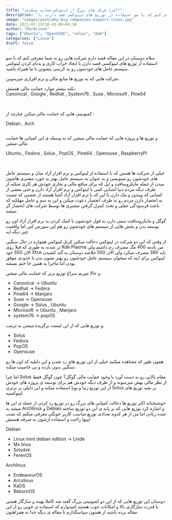 ```yaml
---
title: "چرا شرکت های بزرگ از لینوکس حمایت میکنند?!"
description: "سلام دوستان در این مقاله قصد دارم شرکت هایی رو به شما معرفی کنم که با سو استفاده از توزیع های لینوکسی قصد دارند با ....."
image: "images/post/why-big-companies-support-linux.jpg"
date: 2021-07-15T16:43:08+04:30
author: "DarkLinux"
tags: ["Ubuntu", "OpenSUSE", "solus", "deb"]
categories: ["Linux"]
draft: false
---
```


<p>سلام دوستان در این مقاله قصد دارم شرکت هایی رو به شما معرفی کنم که با سو استفاده از توزیع های لینوکسی قصد دارن با ایجاد خراب کاری و بدنام کردن لینوکس سیستم عامل های خودشون رو به کرسی بنشونن با ما همراه باشید.</p>
<p>شرکت هایی که به توزیع ها منابع مالی و نرم افزاری میرسونن.</p>
<p>نکته بیشتر موارد حمایت مالی هستش.<br>Canonical , Google , Redhat , System76 , Suse , Microsoft , Pine64</p>
<img src="/images/post/why-big-companies-support-linux/ms.jpg" alt=""><span> </span><img src="/images/post/why-big-companies-support-linux/pine64.png" alt=""><span> </span><img src="/images/post/why-big-companies-support-linux/google.jpg" alt="">
<img src="/images/post/why-big-companies-support-linux/redhat.png" alt=""><span> </span><img src="/images/post/why-big-companies-support-linux/canonical.png" alt="">
<img src="/images/post/why-big-companies-support-linux/sys76.jpg" alt=""><span> </span><img src="/images/post/why-big-companies-support-linux/suse.png" alt="">
<p>کمیونیتی هایی که حمایت مالی میکنن عبارتند از :</p>
<p>Debian , Arch</p>
<img src="/images/post/why-big-companies-support-linux/debian.png" alt=""><img src="/images/post/why-big-companies-support-linux/arch.png" alt="">
<p>و توزیع ها و پروژه هایی که حمایت مالی میشن که به وسیله ی این کمپانی ها حمایت مالی میشن.</p>
<p>Ubuntu , Fedora , Solus , PopOS , Pine64 , Opensuse , RaspberryPI</p>
<img src="/images/post/why-big-companies-support-linux/fedora.png" alt=""><span> </span><img src="/images/post/why-big-companies-support-linux/manjaro.png" alt=""><span> </span><img src="/images/post/why-big-companies-support-linux/suse-screen.png" alt="">
<img src="/images/post/why-big-companies-support-linux/ubuntu.jpg" alt=""><span> </span><img src="/images/post/why-big-companies-support-linux/solus.jpg" alt=""><span> </span><img src="/images/post/why-big-companies-support-linux/pop.jpg" alt="">
<img src="/images/post/why-big-companies-support-linux/rp.jpg" alt=""><span> </span><img src="/images/post/why-big-companies-support-linux/pine64.png" alt="">
<p>خیلی از شرکت ها هستن که با استفاده از لینوکس و نرم افزار آزاد میان و سیستم عامل های خودشون رو مینویسن و به عنوان یه سیستم عامل بهتر به خورد مشتری هاشون میدن از جمله مایکروسافت و اپل که برای منافع مالی و تجاری خودش هر کاری میکنه از طرف دیگه مردم دنیا آشنایی کمی با لینوکس و نرم افزار آزاد دارن و حتی بعضی از کسانی که ویندوز و مک دارن با این که با نرم افزار آزاد آشنا هستند از تعصبی که نسبت به انحصار دارن مردم رو به طرف انحصار دعوت میکنن و این یه سم و عامل مهلکیه که باعث فرسودگی عقلی و تحت کنترل گرفتن مشتری ها توسط شرکت های انحصار گر میشه.</p>
<p>گوگل و مایکروسافت سعی دارن به قول خودشون با کمک کردن به نرم افزار آزاد اون رو توسعه بدن و بخش هایی از سیستم های خودشون رو هم اپن سورس کنن اما واقعیت چیز دیگه ایه.</p>
<p>از وقتی که این دو شرکت در لینوکس دخالت میکنن کرنل لینوکس همواره در حال سنگین تر شدنه به طوری که قبلا روی Kde Plasma من یادمه 400 مگ مصرف رم داشتم ولی الان 550 خود Xfce باید 390 مصرف میکرد ولی الان 550 خلاصه دوستان به گند کشیدن لینوکس برای اینه که میخوان سیستم عامل خودشون رو بهتر نشون بدن تا حدودی موفق بودن اما ماجرا به همین جا ختم نمیشه.</p>
<p>و حالا میریم سراغ توزیع برتر که حمایت مالی میشن.</p>
<ul>
<li>Canonical -&gt; Ubuntu</li>
<li>Redhat -&gt; Fedora</li>
<li>Pine64 -&gt; Manjaro</li>
<li>Suse -&gt; Opensuse</li>
<li>Google -&gt; Solus , Ubuntu</li>
<li>Microsoft -&gt; Ubuntu , Manjaro</li>
<li>system76 -&gt; popOS</li>
</ul>
<p>و توزیع هایی که از این لیست برگزیده میشن به ترتیب.</p>
<ul>
<li>Solus</li>
<li>Fedora</li>
<li>PopOS</li>
<li>Opensuse</li>
</ul>
<p>همون طور که مشاهده میکنید خیلی از این توزیع های رد شدن و این دلیلیه که اون ها رو سنگین بدون بازده و بی خاصیت میکنه.</p>
<p>اما چرا Solus مقام بالایی رو به دست آورد با وجود حمایت مالی گوگل؟ چون گوگل فقط از نظر مالی بهش میرسونه و از طرف دیگه خودش هم برای توسعه ی پروژه های خودش از این توزیع زیبا و پویا استفاده میکنه و این دلیلی بر برتری Solus بر بقیه توزیع های لینوکسیه.</p>
<p>خوشبختانه اکثر توزیع ها دخالت کمپانی های بزرگ رو در توزیع رد کردن از جمله ی این ها میشه به Archlinux و Debian و اشاره کرد توزیع هایی که بر پایه ی این دو توزیع ساخته شده زیادن اما من از هر کدوم تعدادی توزیع مناسب کاربر خونگی معرفی میکنم که نصب اونها راحت و استفاده ازشون به صرفه هستش</p>
<p>Debian</p>
<ul>
<li>Linux mint debian edition -&gt; Lmde</li>
<li>Mx linux</li>
<li>Solydxk</li>
<li>FerenOS</li>
</ul>
<p>Archlinux</p>
<ul>
<li>EndeavourOS</li>
<li>Arcolinux</li>
<li>KaOS</li>
<li>RebornOS</li>
</ul>
<p>دوستان این توزیع هایی که از این دو کمیونیتی بزرگ گفته شد کاملا بهینه و سازگار هستن با قدرت سازگاری بالا و امکانات خوب هستند امیدوارم که استفاده ی خوبی رو از این مقاله برده باشید از همتون سپاسگذارم تا مقاله ی دیگه خدا به همراهتون.</p>

